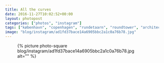 ```yaml
---
title: All the curves
date: 2016-11-27T10:02:52+00:00
layout: photopost
categories: ["photos", "instagram"]
tags: ["københavn", "copenhagen", "rundetaarn", "roundtower", "architecture", "blackandwhite", "upsidedown"]
image: "blog/instagram/ad1fd37bace14a6905bbc2a1c0a76b78.jpg"
---
```


<figure class="photo photo--square">
  {% picture photo-square blog/instagram/ad1fd37bace14a6905bbc2a1c0a76b78.jpg alt="" %}
</figure>


